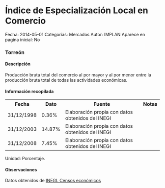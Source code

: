 Índice de Especialización Local en Comercio
=====

Fecha: 2014-05-01
Categorías: Mercados
Autor: IMPLAN
Aparece en pagina inicial: No

### Torreón

#### Descripción

Producción bruta total del comercio al por mayor y al por menor entre la producción bruta total de todas las actividades económicas.

#### Información recopilada

<table class="table table-hover table-bordered matriz">
  <tr><th>Fecha</th><th>Dato</th><th>Fuente</th><th>Notas</th></tr>
  <tr><td class="centrado">31/12/1998</td><td class="derecha">0.36%</td><td>Elaboración propia con datos obtenidos del INEGI</td><td></td></tr>
  <tr><td class="centrado">31/12/2003</td><td class="derecha">14.87%</td><td>Elaboración propia con datos obtenidos del INEGI</td><td></td></tr>
  <tr><td class="centrado">31/12/2008</td><td class="derecha">7.45%</td><td>Elaboración propia con datos obtenidos del INEGI</td><td></td></tr>
</table>

Unidad: Porcentaje.

#### Observaciones

Datos obtenidos de [INEGI. Censos económicos](http://www3.inegi.org.mx/sistemas/saic/)
